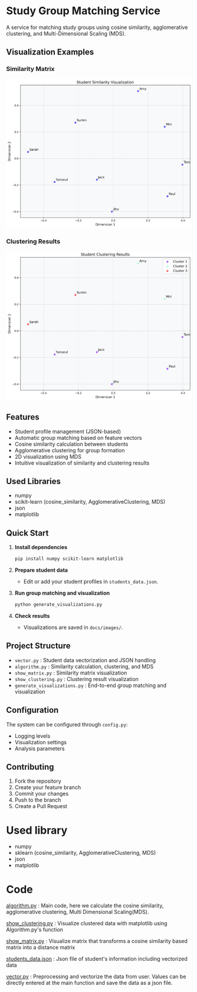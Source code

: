 # Study Group Matching Service

A service for matching study groups using cosine similarity, agglomerative clustering, and Multi-Dimensional Scaling (MDS).

## Visualization Examples

### Similarity Matrix  
![Similarity Matrix](docs/images/similarity_matrix.png)

### Clustering Results  
![Clustering Results](docs/images/clustering_results.png)

## Features

- Student profile management (JSON-based)
- Automatic group matching based on feature vectors
- Cosine similarity calculation between students
- Agglomerative clustering for group formation
- 2D visualization using MDS
- Intuitive visualization of similarity and clustering results

## Used Libraries

- numpy
- scikit-learn (cosine_similarity, AgglomerativeClustering, MDS)
- json
- matplotlib

## Quick Start

1. **Install dependencies**
   ```bash
   pip install numpy scikit-learn matplotlib
   ```

2. **Prepare student data**
   - Edit or add your student profiles in `students_data.json`.

3. **Run group matching and visualization**
   ```bash
   python generate_visualizations.py
   ```

4. **Check results**
   - Visualizations are saved in `docs/images/`.

## Project Structure

- `vector.py` : Student data vectorization and JSON handling
- `algorithm.py` : Similarity calculation, clustering, and MDS
- `show_matrix.py` : Similarity matrix visualization
- `show_clustering.py` : Clustering result visualization
- `generate_visualizations.py` : End-to-end group matching and visualization

## Configuration

The system can be configured through `config.py`:
- Logging levels
- Visualization settings
- Analysis parameters

## Contributing

1. Fork the repository
2. Create your feature branch
3. Commit your changes
4. Push to the branch
5. Create a Pull Request
   
# Used library

- numpy 
- sklearn (cosine_similarity, AgglomerativeClustering, MDS)
- json
- matplotlib

# Code

[algorithm.py](https://github.com/941-life/study-group/blob/main/algorithm.py) : Main code, here we calculate the cosine similarity, agglomerative clustering, Multi Dimensional Scaling(MDS).

[show_clustering.py](https://github.com/941-life/study-group/blob/main/show_clustering.py) : Visualize clustered data with matplotlib using Algorithm.py's function

[show_matrix.py](https://github.com/941-life/study-group/blob/main/show_matrix.py) : Visualize matrix that transforms a cosine similarity based matrix into a distance matrix

[students_data.json](https://github.com/941-life/study-group/blob/main/students_data.json) : Json file of student's information including vectorized data

[vector.py](https://github.com/941-life/study-group/blob/main/vector.py) : Preprocessing and vectorize the data from user. Values can be directly entered at the main function and save the data as a json file.

